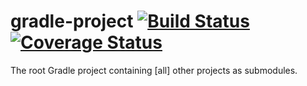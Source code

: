 gradle-project [![Build Status](https://travis-ci.org/mtransitapps/gradle-project.svg?branch=mmathieum)](https://travis-ci.org/mtransitapps/gradle-project) [![Coverage Status](https://coveralls.io/repos/mtransitapps/gradle-project/badge.png)](https://coveralls.io/r/mtransitapps/gradle-project)
==============

The root Gradle project containing [all] other projects as submodules.
